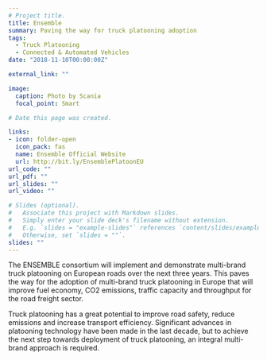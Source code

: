 ```yaml
---
# Project title.
title: Ensemble
summary: Paving the way for truck platooning adoption
tags:
  - Truck Platooning
  - Connected & Automated Vehicles
date: "2018-11-10T00:00:00Z"

external_link: ""

image:
  caption: Photo by Scania
  focal_point: Smart

# Date this page was created.

links:
- icon: folder-open
  icon_pack: fas
  name: Ensemble Official Website
  url: http://bit.ly/EnsemblePlatoonEU
url_code: ""
url_pdf: ""
url_slides: ""
url_video: ""

# Slides (optional).
#   Associate this project with Markdown slides.
#   Simply enter your slide deck's filename without extension.
#   E.g. `slides = "example-slides"` references `content/slides/example-slides.md`.
#   Otherwise, set `slides = ""`.
slides: ""
---
```


The ENSEMBLE consortium will implement and demonstrate multi-brand truck platooning on European roads over the next three years. This paves the way for the adoption of multi-brand truck platooning in Europe that will improve fuel economy, CO2 emissions, traffic capacity and throughput for the road freight sector.

Truck platooning has a great potential to improve road safety, reduce emissions and increase transport efficiency. Significant advances in platooning technology have been made in the last decade, but to achieve the next step towards deployment of truck platooning, an integral multi-brand approach is required.